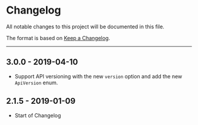 # Changelog

All notable changes to this project will be documented in this file.

The format is based on [Keep a Changelog](http://keepachangelog.com/en/1.0.0/).

<!-- Unreleased changes should go to UNRELEASED.md -->

---

## 3.0.0 - 2019-04-10

- Support API versioning with the new `version` option and add the new `ApiVersion` enum.

## 2.1.5 - 2019-01-09

- Start of Changelog
